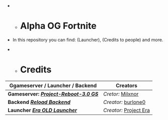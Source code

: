  - - # Alpha OG Fortnite
 - In this repository you can find: (Launcher), (Credits to people) and more.

- - # Credits
|  Ggameserver / Launcher / Backend  |  Creators  |
|--------------|--------------|
|**Gameserver:** [***Project-Reboot-3.0 GS***](https://github.com/Milxnor/Project-Reboot-3.0) | *Cretor:* [Milxnor](https://github.com/Milxnor) |
| **Backend** [***Reload Backend***](https://github.com/Project-Reload/Reload-Backend) | *Creator:* [burlone0](https://github.com/burlone0) |
| **Launcher** [***Era OLD Launcher***](https://github.com/EraFNOrg/Era-Launcher) | *Creator:* [Project Era](https://github.com/EraFNOrg) |
